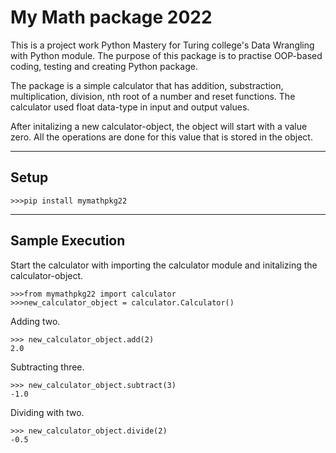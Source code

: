 # My Math package 2022

This is a project work Python Mastery for Turing college's Data Wrangling with Python module. The purpose of this package is to practise OOP-based coding, testing and creating Python package.

The package is a simple calculator that has addition, substraction, multiplication, division, nth root of a number and reset functions. The calculator used float data-type in input and output values.

After initalizing a new calculator-object, the object will start with a value zero. All the operations are done for this value that is stored in the object.

---

## Setup

```
>>>pip install mymathpkg22
```

---

## Sample Execution

Start the calculator with importing the calculator module and initalizing the calculator-object.

```
>>>from mymathpkg22 import calculator
>>>new_calculator_object = calculator.Calculator()
```

Adding two.

```
>>> new_calculator_object.add(2)
2.0
```

Subtracting three.

```
>>> new_calculator_object.subtract(3)
-1.0
```

Dividing with two.

```
>>> new_calculator_object.divide(2)
-0.5
```
